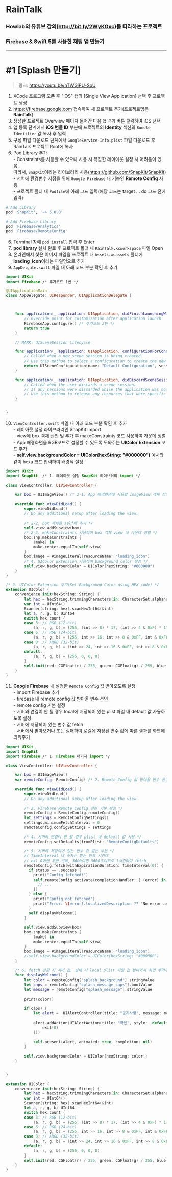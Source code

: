 # RainTalk
### Howlab의 유튜브 강의(http://bit.ly/2WyKGxc)를 따라하는 프로젝트
### Firebase & Swift 5를 사용한 채팅 앱 만들기
---
# #1 [Splash 만들기]
> 링크: https://youtu.be/hTWGiPU-SoU
1. XCode 프로그램 오픈 후 "iOS" 탭의 [Single View Application] 선택 후 프로젝트 생성
2. https://firebase.google.com 접속하여 새 프로젝트 추가(프로젝트명은 **RainTalk**)
3. 생성한 프로젝트 Overview 페이지 들어간 다음 `앱 추가` 버튼 클릭하여 iOS 선택
4. 앱 등록 단계에서 **iOS 번들 ID** 부분에 프로젝트의 **Identity** 섹션의 `Bundle Identifier` 값 복사 후 입력
5. 구성 파일 다운로드 단계에서 `GoogleService-Info.plist` 파일 다운로드 후 RainTalk 프로젝트 Root에 복사
6. Pod Library 추가<br>- Constraints를 사용할 수 있으나 사용 시 복잡한 레이아웃 설정 시 어려움이 있음.<br>따라서, `SnapKit`이라는 라이브러리 사용(https://github.com/SnapKit/SnapKit)<br>- 서버에 환경변수 지정을 위해 `Google Firebase` 내 기능인 **Remote Config** 사용<br>- 프로젝트 폴더 내 `Podfile`에 아래 코드 입력(해당 코드는 target ... do 코드 전에 입력)
```bash
# Add Library
pod 'SnapKit', '~> 5.0.0'

# Add Firebase Library
pod 'Firebase/Analytics'
pod 'Firebase/RemoteConfig'
```
6. Terminal 창에 `pod install` 입력 후 Enter
7. **pod library** 설치 완료 후 프로젝트 폴더 내 `RainTalk.xcworkspace` 파일 Open
8. 온라인에서 찾은 이미지 파일을 프로젝트 내 `Assets.xcassets` 폴더에 **loading_icon**이라는 파일명으로 추가
9. `AppDelgate.swift` 파일 내 아래 코드 부분 확인 후 추가
```swift
import UIKit
import Firebase /* 추가코드 1번 */

@UIApplicationMain
class AppDelegate: UIResponder, UIApplicationDelegate {



    func application(_ application: UIApplication, didFinishLaunchingWithOptions launchOptions: [UIApplication.LaunchOptionsKey: Any]?) -> Bool {
        // Override point for customization after application launch.
        FirebaseApp.configure() /* 추가코드 2번 */
        return true
    }

    // MARK: UISceneSession Lifecycle

    func application(_ application: UIApplication, configurationForConnecting connectingSceneSession: UISceneSession, options: UIScene.ConnectionOptions) -> UISceneConfiguration {
        // Called when a new scene session is being created.
        // Use this method to select a configuration to create the new scene with.
        return UISceneConfiguration(name: "Default Configuration", sessionRole: connectingSceneSession.role)
    }

    func application(_ application: UIApplication, didDiscardSceneSessions sceneSessions: Set<UISceneSession>) {
        // Called when the user discards a scene session.
        // If any sessions were discarded while the application was not running, this will be called shortly after application:didFinishLaunchingWithOptions.
        // Use this method to release any resources that were specific to the discarded scenes, as they will not return.
    }


}
```
10. `ViewController.swift` 파일 내 아래 코드 부분 확인 후 추가<br>- 레이아웃 설정 라이브러리인 SnapKit import<br>- view에 box 객체 선언 및 추가 후 makeConstraints 코드 사용하여 가운데 정렬<br>- App 배경화면을 RGB코드로 설정할 수 있도록 도와주는 **UIColor Extension** 코드 추가<br>- **self.view.backgroundColor = UIColor(hexString: "#000000")** 예시와 같이 hexa 코드 입력하여 배경색 설정
```swift
import UIKit
import SnapKit  /* 1. 레이아웃 설정 SnapKit 라이브러리 import */

class ViewController: UIViewController {

    var box = UIImageView() /* 2-1. App 배경화면에 사용할 ImageView 객체 선언 */
    
    override func viewDidLoad() {
        super.viewDidLoad()
        // Do any additional setup after loading the view.
        
        /* 2-2. box 객체를 self에 추가 */
        self.view.addSubview(box)
        /* 2-3. makeConstraints 사용하여 box 객체 view 내 가운데 정렬 */
        box.snp.makeConstraints {   
            (make) in
            make.center.equalTo(self.view)
        }
        box.image = #imageLiteral(resourceName: "loading_icon")
        /* 4. UIColor Extension 사용하여 background color 설정 */
        self.view.backgroundColor = UIColor(hexString: "#000000")
    }
}

/* 3. UIColor Extension 추가(Set Background Color using HEX code) */
extension UIColor {
    convenience init(hexString: String) {
        let hex = hexString.trimmingCharacters(in: CharacterSet.alphanumerics.inverted)
        var int = UInt64()
        Scanner(string: hex).scanHexInt64(&int)
        let a, r, g, b: UInt64
        switch hex.count {
        case 3: // RGB (12-bit)
            (a, r, g, b) = (255, (int >> 8) * 17, (int >> 4 & 0xF) * 17, (int & 0xF) * 17)
        case 6: // RGB (24-bit)
            (a, r, g, b) = (255, int >> 16, int >> 8 & 0xFF, int & 0xFF)
        case 8: // ARGB (32-bit)
            (a, r, g, b) = (int >> 24, int >> 16 & 0xFF, int >> 8 & 0xFF, int & 0xFF)
        default:
            (a, r, g, b) = (255, 0, 0, 0)
        }
        self.init(red: CGFloat(r) / 255, green: CGFloat(g) / 255, blue: CGFloat(b) / 255, alpha: CGFloat(a) / 255)
    }
}
```
11. **Google Firebase** 내 설정한 `Remote Config` 값 받아오도록 설정<br>- import Firebase 추가<br>- firebase 내 remote config 값 받아올 변수 선언<br>- remote config 기본 설정<br>- 서버와 연결이 안 될 경우 local에 저장되어 있는 plist 파일 내 default 값 사용하도록 설정<br>- 서버에 저장되어 있는 변수 값 fetch<br>- 서버에서 받아오거나 또는 실패하여 로컬에 저장된 변수 값에 따른 결과를 화면에 띄워주기
```swift
import UIKit
import SnapKit
import Firebase /* 1. Firebase 패키지 import */

class ViewController: UIViewController {

    var box = UIImageView()
    var remoteConfig: RemoteConfig! /* 2. Remote Config 값 받아올 변수 선언 */
    
    override func viewDidLoad() {
        super.viewDidLoad()
        // Do any additional setup after loading the view.
        
        /* 3. Firebase Remote Config 관련 기본 설정 */
        remoteConfig = RemoteConfig.remoteConfig()
        let settings = RemoteConfigSettings()
        settings.minimumFetchInterval = 0
        remoteConfig.configSettings = settings
        
        /* 4. 서버와 연결이 안 될 경우 plist 내 default 값 사용 */
        remoteConfig.setDefaults(fromPlist: "RemoteConfigDefaults")
        
        /* 5. 서버에 저장되어 있는 변수 값 받는 부분 */
        // TimeInterval 내 숫자는 받는 반복 시간대
        // ex) 0이면 무한 반복, 3600이면 3600초이므로 1시간마다 fetch
        remoteConfig.fetch(withExpirationDuration: TimeInterval(0)) { (status, error) -> Void in
          if status == .success {
            print("Config fetched!")
            self.remoteConfig.activate(completionHandler: { (error) in
              // ...
            })
          } else {
            print("Config not fetched")
            print("Error: \(error?.localizedDescription ?? "No error available.")")
          }
          self.displayWelcome()
        }
        
        self.view.addSubview(box)
        box.snp.makeConstraints {
            (make) in
            make.center.equalTo(self.view)
        }
        box.image = #imageLiteral(resourceName: "loading_icon")
        //self.view.backgroundColor = UIColor(hexString: "#000000")
    }
    
    /* 6. fetch 성공 시 서버 값, 실패 시 local plist 파일 값 받아와서 화면 뿌려주기 */
    func displayWelcome() {
        let color = remoteConfig["splash_background"].stringValue
        let caps = remoteConfig["splash_message_caps"].boolValue
        let message = remoteConfig["splash_message"].stringValue
    
        print(color!)
        
        if(caps) {
            let alert =  UIAlertController(title: "공지사항", message: message, preferredStyle: UIAlertController.Style.alert)
            
            alert.addAction(UIAlertAction(title: "확인", style: .default, handler: { (action) in
                exit(0)
            }))
            
            self.present(alert, animated: true, completion: nil)
        }
        
        self.view.backgroundColor = UIColor(hexString: color!)
    }


}

extension UIColor {
    convenience init(hexString: String) {
        let hex = hexString.trimmingCharacters(in: CharacterSet.alphanumerics.inverted)
        var int = UInt64()
        Scanner(string: hex).scanHexInt64(&int)
        let a, r, g, b: UInt64
        switch hex.count {
        case 3: // RGB (12-bit)
            (a, r, g, b) = (255, (int >> 8) * 17, (int >> 4 & 0xF) * 17, (int & 0xF) * 17)
        case 6: // RGB (24-bit)
            (a, r, g, b) = (255, int >> 16, int >> 8 & 0xFF, int & 0xFF)
        case 8: // ARGB (32-bit)
            (a, r, g, b) = (int >> 24, int >> 16 & 0xFF, int >> 8 & 0xFF, int & 0xFF)
        default:
            (a, r, g, b) = (255, 0, 0, 0)
        }
        self.init(red: CGFloat(r) / 255, green: CGFloat(g) / 255, blue: CGFloat(b) / 255, alpha: CGFloat(a) / 255)
    }
}

```
